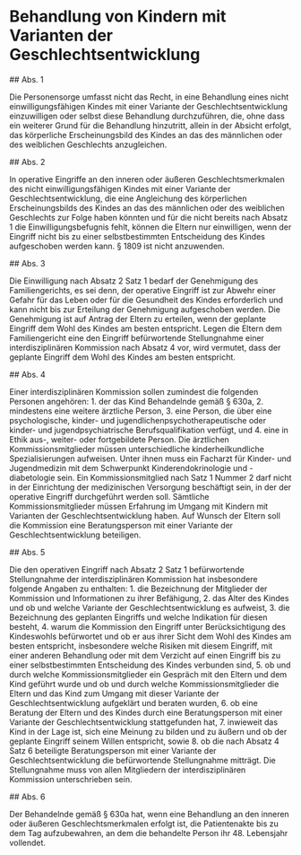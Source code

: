 # Behandlung von Kindern mit Varianten der Geschlechtsentwicklung



\#\# Abs. 1

 Die Personensorge umfasst nicht das Recht, in eine Behandlung eines nicht einwilligungsfähigen Kindes mit einer Variante der Geschlechtsentwicklung einzuwilligen oder selbst diese Behandlung durchzuführen, die, ohne dass ein weiterer Grund für die Behandlung hinzutritt, allein in der Absicht erfolgt, das körperliche Erscheinungsbild des Kindes an das des männlichen oder des weiblichen Geschlechts anzugleichen.

\#\# Abs. 2

 In operative Eingriffe an den inneren oder äußeren Geschlechtsmerkmalen des nicht einwilligungsfähigen Kindes mit einer Variante der Geschlechtsentwicklung, die eine Angleichung des körperlichen Erscheinungsbilds des Kindes an das des männlichen oder des weiblichen Geschlechts zur Folge haben könnten und für die nicht bereits nach Absatz 1 die Einwilligungsbefugnis fehlt, können die Eltern nur einwilligen, wenn der Eingriff nicht bis zu einer selbstbestimmten Entscheidung des Kindes aufgeschoben werden kann. § 1809 ist nicht anzuwenden.

\#\# Abs. 3

 Die Einwilligung nach Absatz 2 Satz 1 bedarf der Genehmigung des Familiengerichts, es sei denn, der operative Eingriff ist zur Abwehr einer Gefahr für das Leben oder für die Gesundheit des Kindes erforderlich und kann nicht bis zur Erteilung der Genehmigung aufgeschoben werden. Die Genehmigung ist auf Antrag der Eltern zu erteilen, wenn der geplante Eingriff dem Wohl des Kindes am besten entspricht. Legen die Eltern dem Familiengericht eine den Eingriff befürwortende Stellungnahme einer interdisziplinären Kommission nach Absatz 4 vor, wird vermutet, dass der geplante Eingriff dem Wohl des Kindes am besten entspricht.

\#\# Abs. 4

 Einer interdisziplinären Kommission sollen zumindest die folgenden Personen angehören:  1\.
 der das Kind Behandelnde gemäß § 630a,
 2\.
 mindestens eine weitere ärztliche Person,
 3\.
 eine Person, die über eine psychologische, kinder\- und jugendlichenpsychotherapeutische oder kinder\- und jugendpsychiatrische Berufsqualifikation verfügt, und
 4\.
 eine in Ethik aus\-, weiter\- oder fortgebildete Person.
Die ärztlichen Kommissionsmitglieder müssen unterschiedliche kinderheilkundliche Spezialisierungen aufweisen. Unter ihnen muss ein Facharzt für Kinder\- und Jugendmedizin mit dem Schwerpunkt Kinderendokrinologie und \-diabetologie sein. Ein Kommissionsmitglied nach Satz 1 Nummer 2 darf nicht in der Einrichtung der medizinischen Versorgung beschäftigt sein, in der der operative Eingriff durchgeführt werden soll. Sämtliche Kommissionsmitglieder müssen Erfahrung im Umgang mit Kindern mit Varianten der Geschlechtsentwicklung haben. Auf Wunsch der Eltern soll die Kommission eine Beratungsperson mit einer Variante der Geschlechtsentwicklung beteiligen.

\#\# Abs. 5

 Die den operativen Eingriff nach Absatz 2 Satz 1 befürwortende Stellungnahme der interdisziplinären Kommission hat insbesondere folgende Angaben zu enthalten:  1\.
 die Bezeichnung der Mitglieder der Kommission und Informationen zu ihrer Befähigung,
 2\.
 das Alter des Kindes und ob und welche Variante der Geschlechtsentwicklung es aufweist,
 3\.
 die Bezeichnung des geplanten Eingriffs und welche Indikation für diesen besteht,
 4\.
 warum die Kommission den Eingriff unter Berücksichtigung des Kindeswohls befürwortet und ob er aus ihrer Sicht dem Wohl des Kindes am besten entspricht, insbesondere welche Risiken mit diesem Eingriff, mit einer anderen Behandlung oder mit dem Verzicht auf einen Eingriff bis zu einer selbstbestimmten Entscheidung des Kindes verbunden sind,
 5\.
 ob und durch welche Kommissionsmitglieder ein Gespräch mit den Eltern und dem Kind geführt wurde und ob und durch welche Kommissionsmitglieder die Eltern und das Kind zum Umgang mit dieser Variante der Geschlechtsentwicklung aufgeklärt und beraten wurden,
 6\.
 ob eine Beratung der Eltern und des Kindes durch eine Beratungsperson mit einer Variante der Geschlechtsentwicklung stattgefunden hat,
 7\.
 inwieweit das Kind in der Lage ist, sich eine Meinung zu bilden und zu äußern und ob der geplante Eingriff seinem Willen entspricht, sowie
 8\.
 ob die nach Absatz 4 Satz 6 beteiligte Beratungsperson mit einer Variante der Geschlechtsentwicklung die befürwortende Stellungnahme mitträgt.
Die Stellungnahme muss von allen Mitgliedern der interdisziplinären Kommission unterschrieben sein.

\#\# Abs. 6

 Der Behandelnde gemäß § 630a hat, wenn eine Behandlung an den inneren oder äußeren Geschlechtsmerkmalen erfolgt ist, die Patientenakte bis zu dem Tag aufzubewahren, an dem die behandelte Person ihr 48\. Lebensjahr vollendet. 

